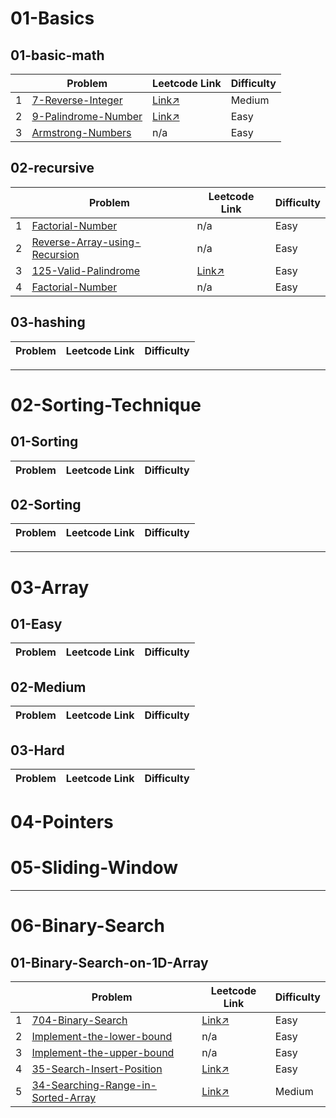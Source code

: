 # 01-Basics

## 01-basic-math

|     | Problem                                                                                                                                         | Leetcode Link                                                         | Difficulty |
| --- | ----------------------------------------------------------------------------------------------------------------------------------------------- | --------------------------------------------------------------------- | ---------- |
| 1   | [7-Reverse-Integer](https://github.com/VenkatRaman3103/Data-Structures-and-Algorithms/tree/main/01-Basics/01-Basics-Math/7-Reverse-Integer)     | [Link↗](https://leetcode.com/problems/reverse-integer/description/)   | Medium     |
| 2   | [9-Palindrome-Number](https://github.com/VenkatRaman3103/Data-Structures-and-Algorithms/tree/main/01-Basics/01-Basics-Math/9-Palindrome-Number) | [Link↗](https://leetcode.com/problems/palindrome-number/description/) | Easy       |
| 3   | [Armstrong-Numbers](https://github.com/VenkatRaman3103/Data-Structures-and-Algorithms/tree/main/01-Basics/01-Basics-Math/Armstrong-Numbers)     | n/a                                                                   | Easy       |

## 02-recursive

| | Problem                                                                                                                                                           | Leetcode Link                                            | Difficulty |
| --- | ----------------------------------------------------------------------------------------------------------------------------------------------------------------- | -------------------------------------------------------- | ---------- |
| 1 | [Factorial-Number](https://github.com/VenkatRaman3103/Data-Structures-and-Algorithms/tree/main/01-Basics/02-Recursion/Factorial-Number)                           | n/a                                                      | Easy       |
| 2 | [Reverse-Array-using-Recursion](https://github.com/VenkatRaman3103/Data-Structures-and-Algorithms/tree/main/01-Basics/02-Recursion/Reverse-Array-using-Recursion) | n/a                                                      | Easy       |
| 3 | [125-Valid-Palindrome](https://github.com/VenkatRaman3103/Data-Structures-and-Algorithms/tree/main/01-Basics/02-Recursion/125-Valid-Palindrome)                   | [Link↗](https://leetcode.com/problems/valid-palindrome/) | Easy       |
| 4 | [Factorial-Number](https://github.com/VenkatRaman3103/Data-Structures-and-Algorithms/tree/main/01-Basics/02-Recursion/Factorial-Number)                           | n/a | Easy |

## 03-hashing

| Problem | Leetcode Link | Difficulty |
| ------- | ------------- | ---------- |

---

# 02-Sorting-Technique

## 01-Sorting

| Problem | Leetcode Link | Difficulty |
| ------- | ------------- | ---------- |

## 02-Sorting

| Problem | Leetcode Link | Difficulty |
| ------- | ------------- | ---------- |

---

# 03-Array

## 01-Easy

| Problem | Leetcode Link | Difficulty |
| ------- | ------------- | ---------- |

## 02-Medium

| Problem | Leetcode Link | Difficulty |
| ------- | ------------- | ---------- |

## 03-Hard

| Problem | Leetcode Link | Difficulty |
| ------- | ------------- | ---------- |

# 04-Pointers

# 05-Sliding-Window

---

# 06-Binary-Search

## 01-Binary-Search-on-1D-Array

|     | Problem                                                                                                                                                                                            | Leetcode Link                                                                                               | Difficulty |
| --- | -------------------------------------------------------------------------------------------------------------------------------------------------------------------------------------------------- | ----------------------------------------------------------------------------------------------------------- | ---------- |
| 1   | [704-Binary-Search](https://github.com/VenkatRaman3103/Data-Structures-and-Algorithms/tree/main/06-Binary-Search/01-Binary-search-on-1D-Array/704-Binary-Search)                                   | [Link↗](https://leetcode.com/problems/binary-search/description/)                                           | Easy       |
| 2   | [Implement-the-lower-bound](https://github.com/VenkatRaman3103/Data-Structures-and-Algorithms/tree/main/06-Binary-Search/01-Binary-search-on-1D-Array/Implement-the-lower-bound)                   | n/a                                                                                                         | Easy       |
| 3   | [Implement-the-upper-bound](https://github.com/VenkatRaman3103/Data-Structures-and-Algorithms/tree/main/06-Binary-Search/01-Binary-search-on-1D-Array/Implement-the-upper-bound)                   | n/a                                                                                                         | Easy       |
| 4   | [35-Search-Insert-Position](https://github.com/VenkatRaman3103/Data-Structures-and-Algorithms/tree/main/06-Binary-Search/01-Binary-search-on-1D-Array/35-Search-Insert-Position)                   | [Link↗](https://leetcode.com/problems/search-insert-position/description/)                                  | Easy       |
| 5   | [34-Searching-Range-in-Sorted-Array](https://github.com/VenkatRaman3103/Data-Structures-and-Algorithms/tree/main/06-Binary-Search/01-Binary-search-on-1D-Array/34-Searching-Range-in-Sorted-Array) | [Link↗](https://leetcode.com/problems/find-first-and-last-position-of-element-in-sorted-array/description/) | Medium     |
